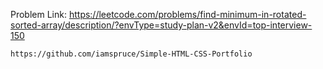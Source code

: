 Problem Link: https://leetcode.com/problems/find-minimum-in-rotated-sorted-array/description/?envType=study-plan-v2&envId=top-interview-150

```
https://github.com/iamspruce/Simple-HTML-CSS-Portfolio
```

